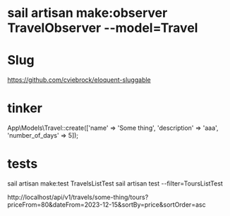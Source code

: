 # sail artisan make:observer TravelObserver --model=Travel

# Slug
https://github.com/cviebrock/eloquent-sluggable

# tinker
App\Models\Travel::create(['name' => 'Some thing', 'description' => 'aaa', 'number_of_days' => 5]);

# tests
sail artisan make:test TravelsListTest
sail artisan test --filter=ToursListTest


http://localhost/api/v1/travels/some-thing/tours?priceFrom=80&dateFrom=2023-12-15&sortBy=price&sortOrder=asc


